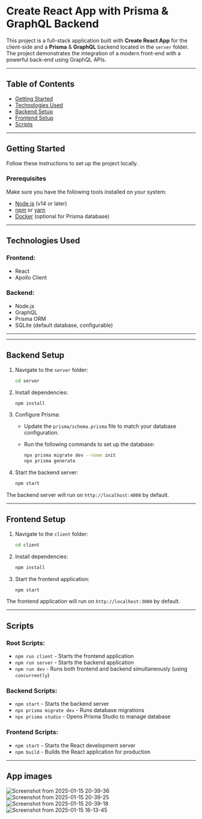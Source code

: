 # Create React App with Prisma & GraphQL Backend

This project is a full-stack application built with **Create React App** for the client-side and a **Prisma** & **GraphQL** backend located in the `server` folder. The project demonstrates the integration of a modern front-end with a powerful back-end using GraphQL APIs.

---

## Table of Contents

- [Getting Started](#getting-started)
- [Technologies Used](#technologies-used)
- [Backend Setup](#backend-setup)
- [Frontend Setup](#frontend-setup)
- [Scripts](#scripts)

---

## Getting Started

Follow these instructions to set up the project locally.

### Prerequisites

Make sure you have the following tools installed on your system:

- [Node.js](https://nodejs.org/) (v14 or later)
- [npm](https://www.npmjs.com/) or [yarn](https://yarnpkg.com/)
- [Docker](https://www.docker.com/) (optional for Prisma database)

---

## Technologies Used

### Frontend:
- React
- Apollo Client

### Backend:
- Node.js
- GraphQL
- Prisma ORM
- SQLite (default database, configurable)

---


---

## Backend Setup

1. Navigate to the `server` folder:

   ```bash
   cd server
   ```

2. Install dependencies:

   ```bash
   npm install
   ```

3. Configure Prisma:

   - Update the `prisma/schema.prisma` file to match your database configuration.

   - Run the following commands to set up the database:

     ```bash
     npx prisma migrate dev --name init
     npx prisma generate
     ```

4. Start the backend server:

   ```bash
   npm start
   ```

The backend server will run on `http://localhost:4000` by default.

---

## Frontend Setup

1. Navigate to the `client` folder:

   ```bash
   cd client
   ```

2. Install dependencies:

   ```bash
   npm install
   ```

3. Start the frontend application:

   ```bash
   npm start
   ```

The frontend application will run on `http://localhost:3000` by default.

---

## Scripts

### Root Scripts:

- `npm run client` - Starts the frontend application
- `npm run server` - Starts the backend application
- `npm run dev` - Runs both frontend and backend simultaneously (using `concurrently`)

### Backend Scripts:

- `npm start` - Starts the backend server
- `npx prisma migrate dev` - Runs database migrations
- `npx prisma studio` - Opens Prisma Studio to manage database

### Frontend Scripts:

- `npm start` - Starts the React development server
- `npm build` - Builds the React application for production

---
## App images

![Screenshot from 2025-01-15 20-39-36](https://github.com/user-attachments/assets/b5dc2cfc-d1d6-4e17-99d0-894e25aa7d77)
![Screenshot from 2025-01-15 20-39-25](https://github.com/user-attachments/assets/f7683325-dc86-4e68-a2b4-dd65173fdbf2)
![Screenshot from 2025-01-15 20-39-18](https://github.com/user-attachments/assets/10f6eb37-6cc8-485d-b123-efb1a58f7ee2)
![Screenshot from 2025-01-15 16-13-45](https://github.com/user-attachments/assets/75d4087b-7522-44af-953f-0ad59ece6f5e)

